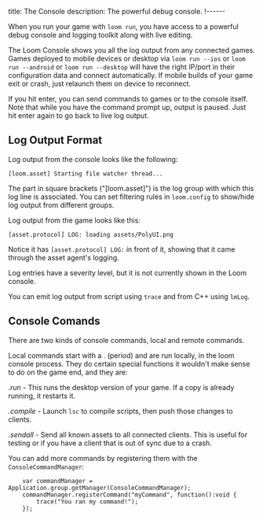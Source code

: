 title: The Console
description: The powerful debug console.
!------

When you run your game with `loom run`, you have access to a powerful debug console and logging toolkit along with live editing.

The Loom Console shows you all the log output from any connected games. Games deployed to mobile devices or desktop via `loom run --ios` or `loom run --android` or `loom run --desktop` will have the right IP/port in their configuration data and connect automatically. If mobile builds of your game exit or crash, just relaunch them on device to reconnect.

If you hit enter, you can send commands to games or to the console itself. Note that while you have the command prompt up, output is paused. Just hit enter again to go back to live log output.

## Log Output Format

Log output from the console looks like the following:

~~~ text
[loom.asset] Starting file watcher thread...
~~~

The part in square brackets ("[loom.asset]") is the log group with which this log line is associated. You can set filtering rules in `loom.config` to show/hide log output from different groups.

Log output from the game looks like this:

~~~ text
[asset.protocol] LOG: loading assets/PolyUI.png
~~~

Notice it has `[asset.protocol] LOG:` in front of it, showing that it came through the asset agent's logging.

Log entries have a severity level, but it is not currently shown in the Loom console.

You can emit log output from script using `trace` and from C++ using `lmLog`.

## Console Comands

There are two kinds of console commands, local and remote commands.

Local commands start with a . (period) and are run locally, in the loom console process. They do certain special functions it wouldn't make sense to do on the game end, and they are:

*.run* - This runs the desktop version of your game. If a copy is already running, it restarts it.

*.compile* - Launch `lsc` to compile scripts, then push those changes to clients.

*.sendall* - Send all known assets to all connected clients. This is useful for testing or if you have a client that is out of sync due to a crash.

You can add more commands by registering them with the `ConsoleCommandManager`:

~~~as3
	var commandManager = Application.group.getManager(ConsoleCommandManager);
    commandManager.registerCommand("myCommand", function():void {
    	trace("You ran my command!");
    });
~~~
